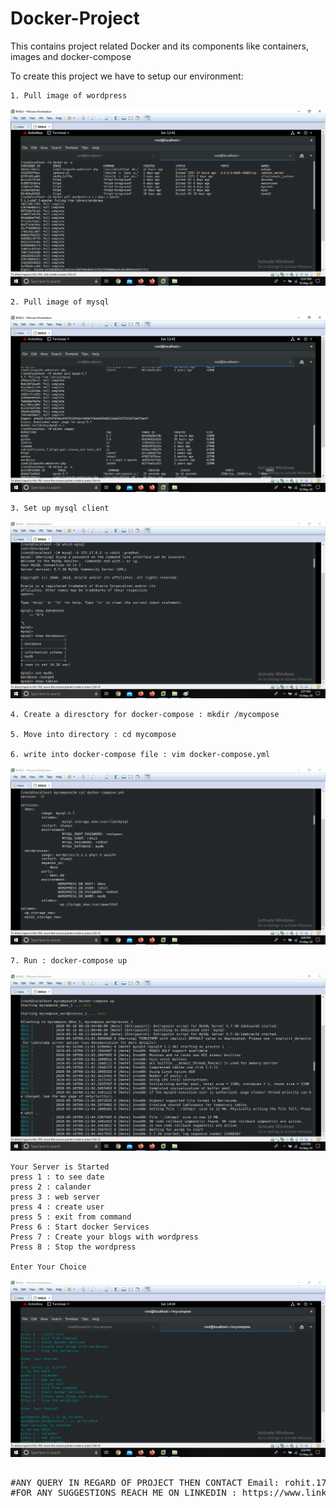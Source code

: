 # Docker-Project
This contains project related Docker and its components like containers, images and docker-compose

To create this project we have to setup our environment:


	1. Pull image of wordpress
![img1](https://github.com/rohitm17/Docker---Project/blob/master/1.png)


	2. Pull image of mysql
![img2](https://github.com/rohitm17/Docker---Project/blob/master/2.png)


	3. Set up mysql client
![setup mysql client](https://github.com/rohitm17/Docker---Project/blob/master/mysql-client.png)

	4. Create a diresctory for docker-compose : mkdir /mycompose
	
	5. Move into directory : cd mycompose
	
	6. write into docker-compose file : vim docker-compose.yml
	
![docker-compose-file](https://github.com/rohitm17/Docker---Project/blob/master/docker-compose-file.png)

	7. Run : docker-compose up
![docker-compose up](https://github.com/rohitm17/Docker---Project/blob/master/docker-compose-up.png)

	Your Server is Started
	press 1 : to see date 
	press 2 : calander
	press 3 : web server
	press 4 : create user
	press 5 : exit from command
	Press 6 : Start docker Services
	Press 7 : Create your blogs with wordpress
	Press 8 : Stop the wordpress
        
	Enter Your Choice
![user-interface](https://github.com/rohitm17/Docker---Project/blob/master/last.png)	
<PRE>	
#ANY QUERY IN REGARD OF PROJECT THEN CONTACT Email: rohit.1705.mittal@gmail.com
#FOR ANY SUGGESTIONS REACH ME ON LINKEDIN : https://www.linkedin.com/in/rohitm17/
</PRE>

